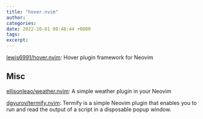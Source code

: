 ```yaml
---
title: "hover.nvim"
author: 
categories: 
date: 2022-10-01 08:48:44 +0800
tags: 
excerpt: 
---
```



[lewis6991/hover.nvim](https://github.com/lewis6991/hover.nvim): Hover plugin framework for Neovim


## Misc


[ellisonleao/weather.nvim](https://github.com/ellisonleao/weather.nvim): A simple weather plugin in your Neovim


[dgyurov/termify.nvim](https://github.com/dgyurov/termify.nvim): Termify is a simple Neovim plugin that enables you to run and read the output of a script in a disposable popup window.







